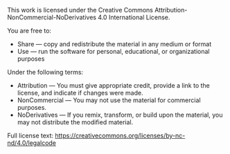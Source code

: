 This work is licensed under the Creative Commons Attribution-NonCommercial-NoDerivatives 4.0 International License.

You are free to:
- Share — copy and redistribute the material in any medium or format
- Use — run the software for personal, educational, or organizational purposes

Under the following terms:
- Attribution — You must give appropriate credit, provide a link to the license, and indicate if changes were made.
- NonCommercial — You may not use the material for commercial purposes.
- NoDerivatives — If you remix, transform, or build upon the material, you may not distribute the modified material.

Full license text: https://creativecommons.org/licenses/by-nc-nd/4.0/legalcode
